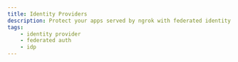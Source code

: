 ```yaml
---
title: Identity Providers
description: Protect your apps served by ngrok with federated identity providers
tags:
    - identity provider
    - federated auth
    - idp
---
```


